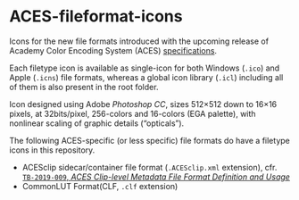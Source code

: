 # ACES-fileformat-icons
Icons for the new file formats introduced with the upcoming release of Academy Color Encoding System (ACES) [specifications](https://github.com/ampas/).

Each filetype icon is available as single-icon for both Windows (`.ico`) and Apple (`.icns`) file formats, whereas a global icon library (`.icl`) including all of them is also present in the root folder.

Icon designed using Adobe _Photoshop CC_, sizes 512×512 down to 16×16 pixels, at 32bits/pixel, 256-colors and 16-colors (EGA palette), with nonlinear scaling of graphic details (“opticals”).

The following ACES-specific (or less specific) file formats do have a filetype icons in this repository.
 * ACESclip sidecar/container file format (`.ACESclip.xml` extension), cfr. [`TB-2019-009`, _ACES Clip-level Metadata File Format Definition and Usage_](http://j.mp/TB-2014-009])
 * CommonLUT Format(CLF, `.clf` extension)

